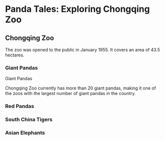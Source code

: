 # Panda Tales: Exploring Chongqing Zoo

## Chongqing Zoo

The zoo was opened to the public in January 1955. It covers an area of 43.5 hectares.

### Giant Pandas

<Chinese word="大熊猫">
<template #pinyin>dà xióng māo</template>
Giant Pandas
</Chinese>

Chongqing Zoo currently has more than 20 giant pandas, making it one of the zoos with the largest number of giant pandas in the country.

<YouTube link="https://youtu.be/ek8eN4VxbjA?si=5Z-5mYYauUDZOW4a&t=760">
<template #cover><img src="../assets/youtube/chongqing-chinas-mega-city-you-havent-heard-of2.jpg" /></template>
<template #title>Chongqing - CHINA'S MEGA CITY - YOU haven't heard of!</template>
<template #author>Joel Friend</template>
<template #description>We went to the zoo in this city and saw the national treasure animal of the country — the panda.</template>
</YouTube>

### Red Pandas

### South China Tigers

### Asian Elephants